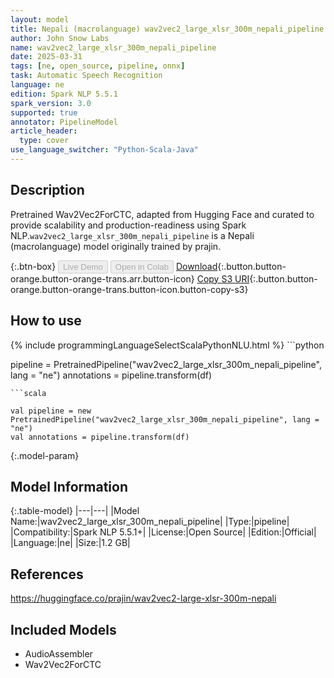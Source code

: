 ```yaml
---
layout: model
title: Nepali (macrolanguage) wav2vec2_large_xlsr_300m_nepali_pipeline pipeline Wav2Vec2ForCTC from prajin
author: John Snow Labs
name: wav2vec2_large_xlsr_300m_nepali_pipeline
date: 2025-03-31
tags: [ne, open_source, pipeline, onnx]
task: Automatic Speech Recognition
language: ne
edition: Spark NLP 5.5.1
spark_version: 3.0
supported: true
annotator: PipelineModel
article_header:
  type: cover
use_language_switcher: "Python-Scala-Java"
---
```


## Description

Pretrained Wav2Vec2ForCTC, adapted from Hugging Face and curated to provide scalability and production-readiness using Spark NLP.`wav2vec2_large_xlsr_300m_nepali_pipeline` is a Nepali (macrolanguage) model originally trained by prajin.

{:.btn-box}
<button class="button button-orange" disabled>Live Demo</button>
<button class="button button-orange" disabled>Open in Colab</button>
[Download](https://s3.amazonaws.com/auxdata.johnsnowlabs.com/public/models/wav2vec2_large_xlsr_300m_nepali_pipeline_ne_5.5.1_3.0_1743424709820.zip){:.button.button-orange.button-orange-trans.arr.button-icon}
[Copy S3 URI](s3://auxdata.johnsnowlabs.com/public/models/wav2vec2_large_xlsr_300m_nepali_pipeline_ne_5.5.1_3.0_1743424709820.zip){:.button.button-orange.button-orange-trans.button-icon.button-copy-s3}

## How to use



<div class="tabs-box" markdown="1">
{% include programmingLanguageSelectScalaPythonNLU.html %}
```python

pipeline = PretrainedPipeline("wav2vec2_large_xlsr_300m_nepali_pipeline", lang = "ne")
annotations =  pipeline.transform(df)   

```
```scala

val pipeline = new PretrainedPipeline("wav2vec2_large_xlsr_300m_nepali_pipeline", lang = "ne")
val annotations = pipeline.transform(df)

```
</div>

{:.model-param}
## Model Information

{:.table-model}
|---|---|
|Model Name:|wav2vec2_large_xlsr_300m_nepali_pipeline|
|Type:|pipeline|
|Compatibility:|Spark NLP 5.5.1+|
|License:|Open Source|
|Edition:|Official|
|Language:|ne|
|Size:|1.2 GB|

## References

https://huggingface.co/prajin/wav2vec2-large-xlsr-300m-nepali

## Included Models

- AudioAssembler
- Wav2Vec2ForCTC